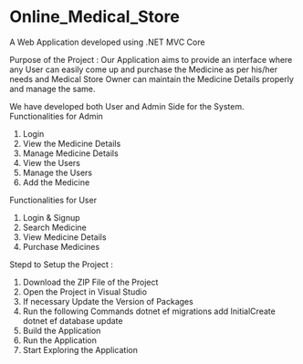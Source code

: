 # Online_Medical_Store
A Web Application developed using .NET MVC Core


Purpose of the Project : 
Our Application aims to provide an interface where any User can easily come up and purchase the Medicine as per his/her needs and Medical Store Owner can maintain the Medicine Details properly and manage the same.

We have developed both User and Admin Side for the System.
Functionalities for Admin
1. Login
2. View the Medicine Details
3. Manage Medicine Details
4. View the Users
5. Manage the Users
6. Add the Medicine

Functionalities for User
1. Login & Signup
2. Search Medicine 
3. View Medicine Details
4. Purchase Medicines

Stepd to Setup the Project : 
1. Download the ZIP File of the Project
2. Open the Project in Visual Studio
3. If necessary Update the Version of Packages
4. Run the following Commands
   dotnet ef migrations add InitialCreate
   dotnet ef database update
5. Build the Application
6. Run the Application
7. Start Exploring the Application

